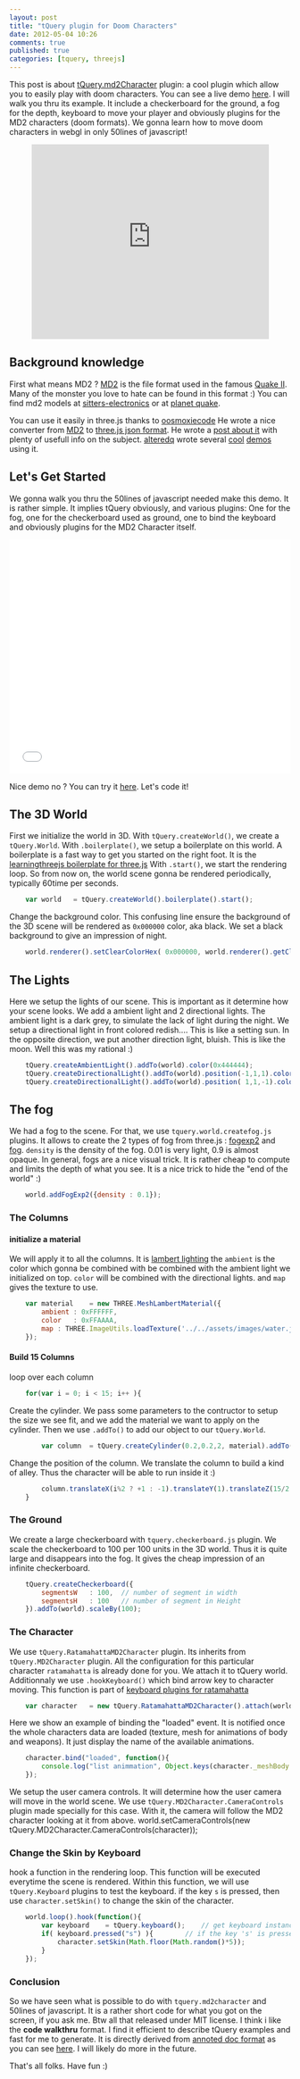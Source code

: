 ```yaml
---
layout: post
title: "tQuery plugin for Doom Characters"
date: 2012-05-04 10:26
comments: true
published: true
categories: [tquery, threejs]
---
```


This post is about
[tQuery.md2Character](https://github.com/jeromeetienne/tquery/tree/dev/plugins/md2character)
plugin: a cool plugin which allow you to easily play with doom characters. You can see a live demo
[here](/data/2012-05-04-tquery-md2character-a-plugin-for-doom-characters/examples).
I will walk you thru its example. It include a checkerboard for the ground, a fog for the depth, keyboard to
move your player and obviously plugins for the MD2 characters (doom formats).
We gonna learn how to move doom characters in webgl in only 50lines of javascript!

<center>
	<iframe width="425" height="349" src="http://www.youtube.com/embed/BaCEKbWXbfM" frameborder="0" allowfullscreen></iframe>
</center>

<!-- more -->
 
## Background knowledge
First what means MD2 ?
[MD2](http://en.wikipedia.org/wiki/MD2_\(file_format\)) is the file format used in the famous
[Quake II](http://en.wikipedia.org/wiki/Quake_II).
Many of the monster you love to hate can be found in this format :)
You can find md2 models
  at [sitters-electronics](http://www.md2.sitters-electronics.nl/models.html)
  or at [planet quake](http://planetquake.gamespy.com/View.php?view=Quake2.Detail&id=69).

You can use it easily in three.js thanks to [oosmoxiecode](https://twitter.com/#!/oosmoxiecode)
He wrote a nice converter from
  [MD2](http://en.wikipedia.org/wiki/MD2_\(file_format\))
  to
  [three.js json format](https://github.com/mrdoob/three.js/wiki/JSON-Model-format-3.0).
  He wrote a [post about it](http://oos.moxiecode.com/blog/2012/01/md2-to-json-converter/)
  with plenty of usefull info on the subject.
[alteredq](http://alteredqualia.com/) wrote
several [cool](http://alteredqualia.com/three/examples/webgl_morphtargets_md2_control.html)
[demos](http://alteredqualia.com/three/examples/webgl_morphtargets_md2.html)
using it.

## Let's Get Started
We gonna walk you thru the 50lines of javascript needed make this demo.
It is rather simple. It implies tQuery obviously, and various plugins:
One for the fog, one for the checkerboard used as ground, one to
bind the keyboard and obviously plugins for the MD2 Character itself.

<iframe src="/data/2012-05-04-tquery-md2character-a-plugin-for-doom-characters/examples"
	webkitallowfullscreen mozallowfullscreen allowfullscreen 
	width="100%" height="420" frameborder="0">
</iframe>

Nice demo no ? You can try it
[here](/data/2012-05-04-tquery-md2character-a-plugin-for-doom-characters/examples).
Let's code it!
 
## The 3D World

First we initialize the world in 3D.
With ```tQuery.createWorld()```, we create a ```tQuery.World```.
With ```.boilerplate()```, we setup a boilerplate on this world. A boilerplate is
a fast way to get you started on the right foot. It is the
[learningthreejs boilerplate for three.js](http://learningthreejs.com/blog/2011/12/20/boilerplate-for-three-js/)
With ```.start()```, we start the rendering loop. So from now on, the world scene
gonna be rendered periodically, typically 60time per seconds.

```js
    var world	= tQuery.createWorld().boilerplate().start();
```

Change the background color. This confusing line ensure the background of the
3D scene will be rendered as ```0x000000``` color, aka black. We set a black
background to give an impression of night.

```js
    world.renderer().setClearColorHex( 0x000000, world.renderer().getClearAlpha() );
```

## The Lights 

Here we setup the lights of our scene. This is important as it determine how
your scene looks. We add a ambient light and 2 directional lights.
The ambient light is a dark grey, to simulate the lack of light during the night.
We setup a directional light in front colored redish.... This is like a setting sun.
In the opposite direction, we put another direction light, bluish. This is like
the moon. Well this was my rational :)

```js
    tQuery.createAmbientLight().addTo(world).color(0x444444);
    tQuery.createDirectionalLight().addTo(world).position(-1,1,1).color(0xFF88BB).intensity(3);
    tQuery.createDirectionalLight().addTo(world).position( 1,1,-1).color(0x4444FF).intensity(2);
```

## The fog

We had a fog to the scene.
For that, we use ```tquery.world.createfog.js``` plugins.
It allows to create the 2 types of fog from three.js
: [fogexp2](https://github.com/mrdoob/three.js/blob/master/src/scenes/FogExp2.js)
and
[fog](https://github.com/mrdoob/three.js/blob/master/src/scenes/Fog.js).
 ```density``` is the density of the fog. 0.01 is very light, 0.9 is almost opaque.
In general, fogs are a nice visual trick. It is rather cheap to compute
and limits the depth of what you see.
It is a nice trick to hide the "end of the world" :)

```js
    world.addFogExp2({density : 0.1});
```

### The Columns

#### initialize a material

We will apply it to all the columns. It is [lambert lighting](http://en.wikipedia.org/wiki/Lambertian_reflectance)
the ```ambient``` is the color which gonna be combined with be combined with the ambient
light we initialized on top. ```color``` will be combined with the
directional lights. and ```map``` gives the texture to use.

```js
    var material	= new THREE.MeshLambertMaterial({
        ambient	: 0xFFFFFF,
        color	: 0xFFAAAA,
        map	: THREE.ImageUtils.loadTexture('../../assets/images/water.jpg')
    });
```

#### Build 15 Columns

loop over each column

```js
    for(var i = 0; i < 15; i++ ){
```

Create the cylinder. We pass some parameters to the contructor to setup
the size we see fit, and we add the material we want to apply on the
cylinder. Then we use ```.addTo()``` to add our object to
our ```tQuery.World```.

```js
        var column	= tQuery.createCylinder(0.2,0.2,2, material).addTo(world);
```

Change the position of the column. We translate the column to build
a kind of alley. Thus the character will be able to run inside it :)

```js
        column.translateX(i%2 ? +1 : -1).translateY(1).translateZ(15/2 + -1*i);
    }
```

### The Ground

We create a large checkerboard with ```tquery.checkerboard.js``` plugin.
We scale the checkerboard to 100 per 100 units in the 3D world. Thus it is
quite large and disappears into the fog. It gives the cheap impression of
an infinite checkerboard.

```js
    tQuery.createCheckerboard({
        segmentsW	: 100,	// number of segment in width
        segmentsH	: 100	// number of segment in Height
    }).addTo(world).scaleBy(100);
```

### The Character 

We use ```tQuery.RatamahattaMD2Character``` plugin. Its inherits from
 ```tQuery.MD2Character``` plugin. All the configuration for this particular
character ```ratamahatta``` is already done for you.
We attach it to tQuery world.
Additionnaly we use ```.hookKeyboard()``` which bind arrow key to character moving.
This function is part of
[keyboard plugins for ratamahatta](../../tquery.md2character.ratamahatta.keyboard.js)

```js
    var character	= new tQuery.RatamahattaMD2Character().attach(world).hookKeyboard();
```

Here we show an example of binding the "loaded" event.
It is notified once the whole characters data are loaded (texture, mesh for animations of
body and weapons). It just display the name of the available animations.

```js
    character.bind("loaded", function(){
        console.log("list animmation", Object.keys(character._meshBody.geometry.animations))
    });
```

We setup the user camera controls.
It will determine how the user camera will move in the world scene.
We use ```tQuery.MD2Character.CameraControls``` plugin made specially
for this case. With it, the camera will follow the MD2 character looking
at it from above.
world.setCameraControls(new tQuery.MD2Character.CameraControls(character));

### Change the Skin by Keyboard

hook a function in the rendering loop. This function will be executed everytime
the scene is rendered. Within this function, we will use ```tQuery.Keyboard```
plugins to test the keyboard. if the key ```s``` is pressed, then use ```character.setSkin()```
to change the skin of the character.

```js
    world.loop().hook(function(){
        var keyboard	= tQuery.keyboard();	// get keyboard instance
        if( keyboard.pressed("s") ){		// if the key 's' is pressed, change the skin
            character.setSkin(Math.floor(Math.random()*5));
        }
    });
```

### Conclusion
So we have seen what is possible to do with ```tquery.md2character``` and 50lines of javascript.
It is a rather short code for what you got on the screen, if you ask me.
Btw all that released under MIT license.
I think i like the **code walkthru** format.
I find it efficient to describe tQuery examples and fast for me to generate.
It is directly derived from [annoted doc format](http://jashkenas.github.com/docco/)
as you can see [here](/data/2012-05-04-tquery-md2character-a-plugin-for-doom-characters/examples/docs/).
I will likely do more in the future.  

That's all folks. Have fun :)
